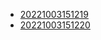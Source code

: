 - [20221003151219](/zet/20221003151219/README.md)
- [20221003151220](/zet/20221003151220/README.md)
